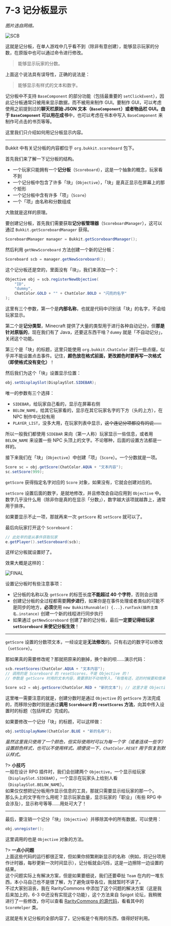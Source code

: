 # 7-3 记分板显示

*图片选自网络。*

![SCB](https://www.picbed.cn/images/2021/02/23/image.png)

这就是记分板，在单人游戏中几乎看不到（除非有意创建），能够显示玩家的分数，在原版中也可以通过命令进行修改。

> 能够显示玩家的分数。

上面这个说法具有误导性，正确的说法是：

> 能够显示有样式的文本和数字。

记分板中不支持 `BaseComponent` 的部分功能（包括最重要的 `setClickEvent`），因此记分板通常只被用来显示数据，而不被用来制作 GUI。要制作 GUI，可以考虑使用之前提到过的**聊天栏原始 JSON 文本（`BaseComponent`）**或者物品栏 GUI。由于 `BaseComponent` 可以用在**成书**中，也可以考虑在书本中写入 `BaseComponent` 来制作可点击的书页等等。

这里我们只介绍如何用记分板显示内容。

---

Bukkit 中有关记分板的内容都位于 `org.bukkit.scoreboard` 包下。

首先我们来了解一下记分板的结构。

- 一个玩家只能拥有一个**记分板**（`Scoreboard`），这是一个抽象的概念，玩家看不到
- 一个记分板中包含了许多「块」（`Objective`），「块」是真正显示在屏幕上的那个矩形
- 一个记分板中含有许多「项」（`Score`）
- 一个「项」由名称和分数组成

大致就是这样的原理。

要创建记分板，首先我们需要获取**记分板管理器**（`ScoreboardManager`），这可以通过 `Bukkit.getScoreboardManager` 获得。

```java
ScoreboardManager manager = Bukkit.getScoreboardManager();
```

然后利用 `getNewScoreboard` 方法创建一个新的记分板：

```java
Scoreboard scb = manager.getNewScoreboard();
```

这个记分板还是空的，里面没有「块」，我们来添加一个：

```java
Objective obj = scb.registerNewObjective(
    "ID",
    "dummy",
    ChatColor.GOLD + "" + ChatColor.BOLD + "闪亮的名字"
);
```

这里有三个参数，第一个是**内部名称**，也就是代码中识别该「块」的名字，不会给玩家显示。

第二个是**记分类型**，Minecraft 提供了大量的类型用于进行各种自动记分，但**那是针对原版的**，现在我们有了 Java，还要这东西干啥？`dummy` 就是「不自动记分」，关闭这个功能。

第三个是「块」的标题，这里只能使用 `org.bukkit.ChatColor` 进行一些点缀，似乎并不能设置点击事件。记住，**颜色放在格式前面，更改颜色时要再写一次格式（即使格式没有变化）**！

然后我们为这个「块」设置显示位置：

```java
obj.setDisplaySlot(DisplaySlot.SIDEBAR);
```

唯一的参数有三个选择：

- `SIDEBAR`，给玩家自己看的，显示在屏幕右侧
- `BELOW_NAME`，给其它玩家看的，显示在其它玩家名字的下方（头的上方），在 NPC 制作中比较有用
- `PLAYER_LIST`，没多大用，在玩家列表中显示，~~这个连记分项都没有的说……~~

所以一般我们都使用 `SIDEBAR` 来向（第一人称）玩家显示一些信息，或者用 `BELOW_NAME` 来设置一些 NPC 头顶上的文字。不论哪种，后面的设置方法都是一样的。

接下来我们在「块」（`Objective`）中创建「项」（`Score`）。一个分数就是一项。

```java
Score sc = obj.getScore(ChatColor.AQUA + "文本内容");
sc.setScore(999);
```

`getScore` 获得指定名字对应的 `Score` 对象，如果没有，它就会创建对应的。

`setScore` 设置后面的数字，是就地修改，并且修改会自动应用到 `Objective` 中。数字几乎没什么用（除非你是真的在显示「分数」），数字越大该项就越靠上，通常用于排序。

如果要显示不止一项，那就再来一次 `getScore` 和 `setScore` 就可以了。

最后向玩家打开这个 `Scoreboard`：

```java
// 此处举的是从事件获取玩家
e.getPlayer().setScoreboard(scb);
```

这样记分板就设置好了。

效果大概是这样的：

![FINAL](https://www.picbed.cn/images/2021/02/23/imageeefe70e67d66d5d0.png)

设置记分板时有些注意事项：

- 记分板的名称以及 `getScore` 的标签长度**不能超过 40 个字符**，否则会出错
- 创建记分板的全过程都需要**同步进行**，如果你是在事件处理或者类似的可能不是同步的地方，**必须**使用 `new BukkitRunnable() {...}.runTask(插件主类名.instance)` 创建一个新的线程进行同步执行
- 如果通过 `getNewScoreboard` 创建了新的记分板，最后**一定要记得给玩家 `setScoreboard` 来使记分板生效**！

---

`getScore` 设置的分数项文本，一经设定是**无法修改**的。只有右边的数字可以修改（`setScore`）。

那如果真的需要修改呢？那就把原来的删掉，换个新的呗……演示代码：

```java
scb.resetScores(ChatColor.AQUA + "文本内容");
// 调用的是 Scoreboard 的 resetScores，不是 Objective 的！
// 参数是 getScore 时用的文本内容，需要原封不动地传入，「有借有还，还的时候要和借来的时候一样」

Score sc2 = obj.getScore(ChatColor.RED + "新的文本"); // 这里才是 Objective 的！
```

这里唯一需要注意的就是，创建分数时是通过 `Objective` 的 `getScore` 方法完成的，而移除分数时则是通过**调用 `Scoreboard` 的 `resetScores` 方法**，向其中传入设置时的标题（包括样式）完成的。

如果要修改一个记分「块」的标题，可以这样做：

```java
obj.setDisplayName(ChatColor.BLUE + "新的名称");
```

*虽然这里我只使用了一个颜色，但实际使用时可以为每一个字（或者连续一些字）设置颜色样式，也可以不使用样式。顺便说一下，`ChatColor.RESET` 用于恢复到默认样式。*

?> **小技巧**<br/>一般在设计 RPG 插件时，我们会创建两个 `Objective`，一个显示给玩家（`DisplaySlot.SIDEBAR`），一个显示在玩家头上给别人看（`DisplaySlot.BELOW_NAME`）。<br/>如果仅仅想把记分板用作显示信息的工具，那就只需要显示给玩家的那一个。<br/>那么头上的文字有什么用呢？显示玩家血量，显示玩家的「职业」（有些 RPG 中会涉及），显示称号等等……用处可大了！

---

最后，要注销一个记分「块」（`Objective`）并移除其中的所有数据，可以使用：

```java
obj.unregister();
```

这里调用的也是 `Objective` 对象的方法。

?> **一点小问题**<br/>上面这些代码的运行都很正常，但如果你频繁刷新显示的名称（例如，将记分项用作计时器，每秒更新一次时间显示），记分板就会闪烁，这是一边擦除一边设置的结果。<br/>这个问题实际上有解决方案，但是如果要细说，我们还要牵扯 `Team` 在内的一堆东西，本小马自己也不是很了解，为了避免误导各位，我就暂时不讲了。<br/>不过大家别沮丧，我在 RarityCommons 中添加了这个问题的解决方案（这是我后来加上的，6-3 中还没有实现这个功能），这个方法来自 Spigot 论坛，我稍微进行了一些修改，你可以查看 [RarityCommons 的源代码](https://github.com/Andy-K-Sparklight/PluginDiaryCode/tree/master/RarityCommons/src/main/java/rarityeg/commons)，看看其中的 `ScoreHelper` 类。

这就是有关记分板的全部内容了，记分板是个有用的东西，值得好好利用。